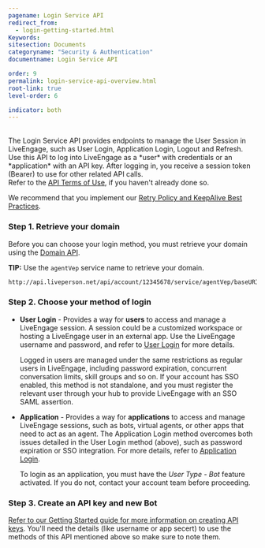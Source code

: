 ```yaml
---
pagename: Login Service API
redirect_from:
  - login-getting-started.html
Keywords:
sitesection: Documents
categoryname: "Security & Authentication"
documentname: Login Service API

order: 9
permalink: login-service-api-overview.html
root-link: true
level-order: 6

indicator: both
---
```

<br>
The Login Service API provides endpoints to manage the User Session in LiveEngage, such as User Login, Application Login, Logout and Refresh.  Use this API to log into LiveEngage as a *user* with credentials or an *application* with an API key. After logging in, you receive a session token (Bearer) to use for other related API calls.


<div class="important">
Refer to the <a href="https://www.liveperson.com/policies/apitou">API Terms of Use</a>, if you haven't already done so.<br>

We recommend that you implement our <a href="https://developers.liveperson.com/retry-and-keepalive-best-practices-overview.html">Retry Policy and KeepAlive Best Practices</a>.
</div>


### Step 1. Retrieve your domain

Before you can choose your login method, you must retrieve your domain using the [Domain API](https://developers.liveperson.com/retrieve-api-domains-using-the-domain-api.html).  


**TIP:** Use the `agentVep` service name to retrieve your domain.

```html
http://api.liveperson.net/api/account/12345678/service/agentVep/baseURI.json?version=1.0
```

### Step 2. Choose your method of login

- **User Login** - Provides a way for **users** to access and manage a LiveEngage session. A session could be a customized workspace or hosting a LiveEngage user in an external app. Use the LiveEngage username and password, and refer to [User Login](https://developers.liveperson.com/login-service-api-methods-user-login.html) for more details.

   <div class="notice">Logged in users are managed under the same restrictions as regular users in LiveEngage, including password expiration, concurrent conversation limits, skill groups and so on.  If your account has SSO enabled, this method is not standalone, and you must register the relevant user through your hub to provide LiveEngage with an SSO SAML assertion.</div>

- **Application** - Provides a way for **applications** to access and manage LiveEngage sessions, such as bots, virtual agents, or other apps that need to act as an agent. The Application Login method overcomes both issues detailed in the User Login method (above), such as password expiration or SSO integration. For more details, refer to [Application Login](https://developers.liveperson.com/login-service-api-methods-application-login.html).

   <div class="important">
   To login as an application, you must have the <i>User Type - Bot</i> feature activated.  If you do not, contact your account team before proceeding.
   </div>

### Step 3. Create an API key and new Bot

[Refer to our Getting Started guide for more information on creating API keys](common-resources-create-api-keys.html). You'll need the details (like username or app secert) to use the methods of this API mentioned above so make sure to note them.

